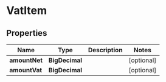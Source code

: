 

# VatItem


## Properties

| Name | Type | Description | Notes |
|------------ | ------------- | ------------- | -------------|
|**amountNet** | **BigDecimal** |  |  [optional] |
|**amountVat** | **BigDecimal** |  |  [optional] |



